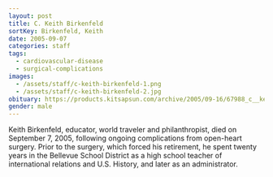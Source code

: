 ```yaml
---
layout: post
title: C. Keith Birkenfeld
sortKey: Birkenfeld, Keith
date: 2005-09-07
categories: staff
tags:
  - cardiovascular-disease
  - surgical-complications
images:
  - /assets/staff/c-keith-birkenfeld-1.png
  - /assets/staff/c-keith-birkenfeld-2.jpg
obituary: https://products.kitsapsun.com/archive/2005/09-16/67988_c__keith_birkenfeld_________oc__.html
gender: male
---
```

Keith Birkenfeld, educator, world traveler and philanthropist, died on September 7, 2005, following ongoing complications from open-heart surgery. Prior to the surgery, which forced his retirement, he spent twenty years in the Bellevue School District as a high school teacher of international relations and U.S. History, and later as an administrator.

